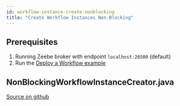 ```yaml
---
id: workflow-instance-create-nonblocking
title: "Create Workflow Instances Non-Blocking"
---
```


## Prerequisites

1. Running Zeebe broker with endpoint `localhost:26500` (default)
1. Run the [Deploy a Workflow example](workflow-deploy.md)

## NonBlockingWorkflowInstanceCreator.java

[Source on github](https://github.com/zeebe-io/zeebe/tree/develop/samples/src/main/java/io/zeebe/example/workflow/NonBlockingWorkflowInstanceCreator.java)

<!--
```java
{{#include ../../../../samples/src/main/java/io/zeebe/example/workflow/NonBlockingWorkflowInstanceCreator.java}}
```
-->